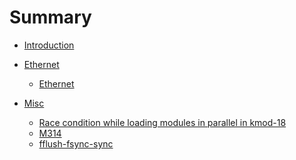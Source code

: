 # Summary

* [Introduction](README.md)
* [Ethernet]()
   * [Ethernet](Network/Ethernet-Introduction.md)

* [Misc]()
   * [Race condition while loading modules in parallel in kmod-18](Linux/Race-while-loading-modules-in-parallel-in-kmod-18.md)
   * [M314](Linux/XFRM-socket-Create-failure-M314.md)
   * [fflush-fsync-sync](Linux/fflush-fsync-sync.md)
